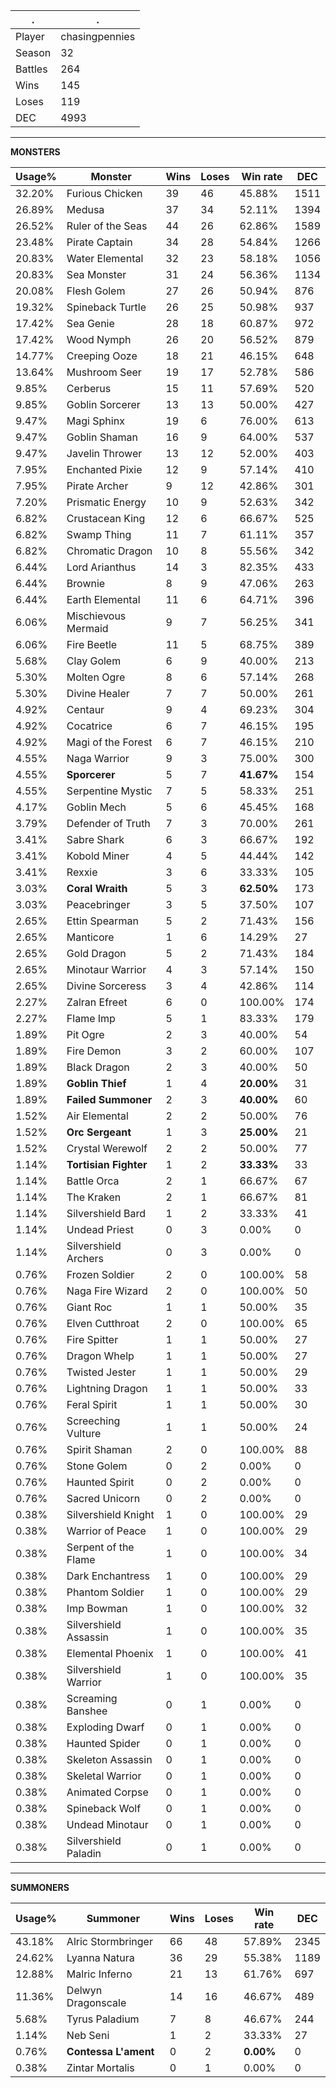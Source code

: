 .|.
|-|-
Player|chasingpennies
Season|32
Battles|264
Wins|145
Loses|119
DEC|4993

---
**MONSTERS**

Usage%|Monster|Wins|Loses|Win rate|DEC|
-|-|-|-|-|-|
32.20%|Furious Chicken|39|46|45.88%|1511|
26.89%|Medusa|37|34|52.11%|1394|
26.52%|Ruler of the Seas|44|26|62.86%|1589|
23.48%|Pirate Captain|34|28|54.84%|1266|
20.83%|Water Elemental|32|23|58.18%|1056|
20.83%|Sea Monster|31|24|56.36%|1134|
20.08%|Flesh Golem|27|26|50.94%|876|
19.32%|Spineback Turtle|26|25|50.98%|937|
17.42%|Sea Genie|28|18|60.87%|972|
17.42%|Wood Nymph|26|20|56.52%|879|
14.77%|Creeping Ooze|18|21|46.15%|648|
13.64%|Mushroom Seer|19|17|52.78%|586|
9.85%|Cerberus|15|11|57.69%|520|
9.85%|Goblin Sorcerer|13|13|50.00%|427|
9.47%|Magi Sphinx|19|6|76.00%|613|
9.47%|Goblin Shaman|16|9|64.00%|537|
9.47%|Javelin Thrower|13|12|52.00%|403|
7.95%|Enchanted Pixie|12|9|57.14%|410|
7.95%|Pirate Archer|9|12|42.86%|301|
7.20%|Prismatic Energy|10|9|52.63%|342|
6.82%|Crustacean King|12|6|66.67%|525|
6.82%|Swamp Thing|11|7|61.11%|357|
6.82%|Chromatic Dragon|10|8|55.56%|342|
6.44%|Lord Arianthus|14|3|82.35%|433|
6.44%|Brownie|8|9|47.06%|263|
6.44%|Earth Elemental|11|6|64.71%|396|
6.06%|Mischievous Mermaid|9|7|56.25%|341|
6.06%|Fire Beetle|11|5|68.75%|389|
5.68%|Clay Golem|6|9|40.00%|213|
5.30%|Molten Ogre|8|6|57.14%|268|
5.30%|Divine Healer|7|7|50.00%|261|
4.92%|Centaur|9|4|69.23%|304|
4.92%|Cocatrice|6|7|46.15%|195|
4.92%|Magi of the Forest|6|7|46.15%|210|
4.55%|Naga Warrior|9|3|75.00%|300|
4.55%|**Sporcerer**|5|7|**41.67%**|154|
4.55%|Serpentine Mystic|7|5|58.33%|251|
4.17%|Goblin Mech|5|6|45.45%|168|
3.79%|Defender of Truth|7|3|70.00%|261|
3.41%|Sabre Shark|6|3|66.67%|192|
3.41%|Kobold Miner|4|5|44.44%|142|
3.41%|Rexxie|3|6|33.33%|105|
3.03%|**Coral Wraith**|5|3|**62.50%**|173|
3.03%|Peacebringer|3|5|37.50%|107|
2.65%|Ettin Spearman|5|2|71.43%|156|
2.65%|Manticore|1|6|14.29%|27|
2.65%|Gold Dragon|5|2|71.43%|184|
2.65%|Minotaur Warrior|4|3|57.14%|150|
2.65%|Divine Sorceress|3|4|42.86%|114|
2.27%|Zalran Efreet|6|0|100.00%|174|
2.27%|Flame Imp|5|1|83.33%|179|
1.89%|Pit Ogre|2|3|40.00%|54|
1.89%|Fire Demon|3|2|60.00%|107|
1.89%|Black Dragon|2|3|40.00%|50|
1.89%|**Goblin Thief**|1|4|**20.00%**|31|
1.89%|**Failed Summoner**|2|3|**40.00%**|60|
1.52%|Air Elemental|2|2|50.00%|76|
1.52%|**Orc Sergeant**|1|3|**25.00%**|21|
1.52%|Crystal Werewolf|2|2|50.00%|77|
1.14%|**Tortisian Fighter**|1|2|**33.33%**|33|
1.14%|Battle Orca|2|1|66.67%|67|
1.14%|The Kraken|2|1|66.67%|81|
1.14%|Silvershield Bard|1|2|33.33%|41|
1.14%|Undead Priest|0|3|0.00%|0|
1.14%|Silvershield Archers|0|3|0.00%|0|
0.76%|Frozen Soldier|2|0|100.00%|58|
0.76%|Naga Fire Wizard|2|0|100.00%|50|
0.76%|Giant Roc|1|1|50.00%|35|
0.76%|Elven Cutthroat|2|0|100.00%|65|
0.76%|Fire Spitter|1|1|50.00%|27|
0.76%|Dragon Whelp|1|1|50.00%|27|
0.76%|Twisted Jester|1|1|50.00%|29|
0.76%|Lightning Dragon|1|1|50.00%|33|
0.76%|Feral Spirit|1|1|50.00%|30|
0.76%|Screeching Vulture|1|1|50.00%|24|
0.76%|Spirit Shaman|2|0|100.00%|88|
0.76%|Stone Golem|0|2|0.00%|0|
0.76%|Haunted Spirit|0|2|0.00%|0|
0.76%|Sacred Unicorn|0|2|0.00%|0|
0.38%|Silvershield Knight|1|0|100.00%|29|
0.38%|Warrior of Peace|1|0|100.00%|29|
0.38%|Serpent of the Flame|1|0|100.00%|34|
0.38%|Dark Enchantress|1|0|100.00%|29|
0.38%|Phantom Soldier|1|0|100.00%|29|
0.38%|Imp Bowman|1|0|100.00%|32|
0.38%|Silvershield Assassin|1|0|100.00%|35|
0.38%|Elemental Phoenix|1|0|100.00%|41|
0.38%|Silvershield Warrior|1|0|100.00%|35|
0.38%|Screaming Banshee|0|1|0.00%|0|
0.38%|Exploding Dwarf|0|1|0.00%|0|
0.38%|Haunted Spider|0|1|0.00%|0|
0.38%|Skeleton Assassin|0|1|0.00%|0|
0.38%|Skeletal Warrior|0|1|0.00%|0|
0.38%|Animated Corpse|0|1|0.00%|0|
0.38%|Spineback Wolf|0|1|0.00%|0|
0.38%|Undead Minotaur|0|1|0.00%|0|
0.38%|Silvershield Paladin|0|1|0.00%|0|

---
**SUMMONERS**

Usage%|Summoner|Wins|Loses|Win rate|DEC|
-|-|-|-|-|-|
43.18%|Alric Stormbringer|66|48|57.89%|2345|
24.62%|Lyanna Natura|36|29|55.38%|1189|
12.88%|Malric Inferno|21|13|61.76%|697|
11.36%|Delwyn Dragonscale|14|16|46.67%|489|
5.68%|Tyrus Paladium|7|8|46.67%|244|
1.14%|Neb Seni|1|2|33.33%|27|
0.76%|**Contessa L'ament**|0|2|**0.00%**|0|
0.38%|Zintar Mortalis|0|1|0.00%|0|
